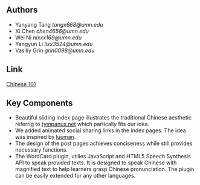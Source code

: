 ## Authors
- Yanyang Tang _tangx668@umn.edu_
- Xi Chen _chen4656@umn.edu_
- Wei Ni _nixxx169@umn.edu_
- Yangyun Li _lixx3524@umn.edu_
- Vasiliy Grin _grin0098@umn.edu_

## Link
[Chinese 101](http://chinese101.herokuapp.com)

## Key Components
- Beautiful sliding index page illustrates the traditional Chinese aesthetic referrig to [tympanus.net](http://tympanus.net/Tutorials/CSS3FullscreenSlideshow/) which partically fits our idea.
- We added animated social sharing links in the index pages. The idea was inspired by [luuman](https://github.com/luuman/Share).
- The design of the post pages achieves conciseness while still provides necessary functions.
- The WordCard plugin, utilies JavaScript and HTML5 Speech Synthesis API to speak provided texts. It is designed to speak Chinese with magnified text to help learners grasp Chinese pronunciation. The plugin can be easily extended for any other languages.

